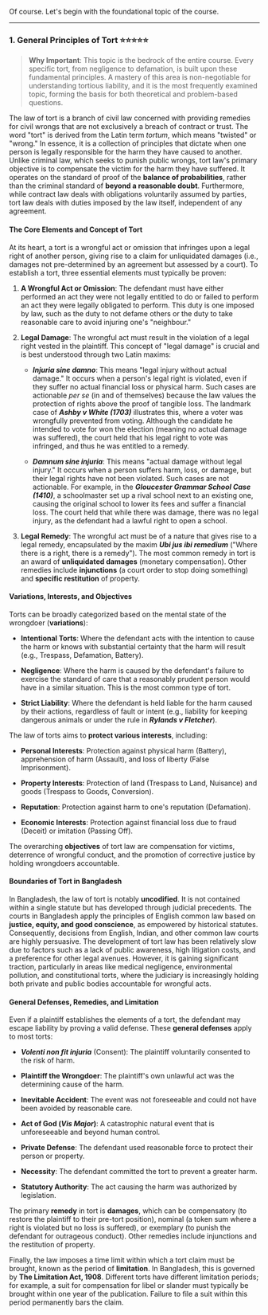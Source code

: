 Of course. Let's begin with the foundational topic of the course.

---

### 1. General Principles of Tort ⭐⭐⭐⭐⭐

> **Why Important**: This topic is the bedrock of the entire course. Every specific tort, from negligence to defamation, is built upon these fundamental principles. A mastery of this area is non-negotiable for understanding tortious liability, and it is the most frequently examined topic, forming the basis for both theoretical and problem-based questions.

The law of tort is a branch of civil law concerned with providing remedies for civil wrongs that are not exclusively a breach of contract or trust. The word "tort" is derived from the Latin term _tortum_, which means "twisted" or "wrong." In essence, it is a collection of principles that dictate when one person is legally responsible for the harm they have caused to another. Unlike criminal law, which seeks to punish public wrongs, tort law's primary objective is to compensate the victim for the harm they have suffered. It operates on the standard of proof of the **balance of probabilities**, rather than the criminal standard of **beyond a reasonable doubt**. Furthermore, while contract law deals with obligations voluntarily assumed by parties, tort law deals with duties imposed by the law itself, independent of any agreement.

#### The Core Elements and Concept of Tort

At its heart, a tort is a wrongful act or omission that infringes upon a legal right of another person, giving rise to a claim for unliquidated damages (i.e., damages not pre-determined by an agreement but assessed by a court). To establish a tort, three essential elements must typically be proven:

1. **A Wrongful Act or Omission**: The defendant must have either performed an act they were not legally entitled to do or failed to perform an act they were legally obligated to perform. This duty is one imposed by law, such as the duty to not defame others or the duty to take reasonable care to avoid injuring one's "neighbour."
    
2. **Legal Damage**: The wrongful act must result in the violation of a legal right vested in the plaintiff. This concept of "legal damage" is crucial and is best understood through two Latin maxims:
    
    - **_Injuria sine damno_**: This means "legal injury without actual damage." It occurs when a person's legal right is violated, even if they suffer no actual financial loss or physical harm. Such cases are actionable _per se_ (in and of themselves) because the law values the protection of rights above the proof of tangible loss. The landmark case of **_Ashby v White (1703)_** illustrates this, where a voter was wrongfully prevented from voting. Although the candidate he intended to vote for won the election (meaning no actual damage was suffered), the court held that his legal right to vote was infringed, and thus he was entitled to a remedy.
        
    - **_Damnum sine injuria_**: This means "actual damage without legal injury." It occurs when a person suffers harm, loss, or damage, but their legal rights have not been violated. Such cases are not actionable. For example, in the **_Gloucester Grammar School Case (1410)_**, a schoolmaster set up a rival school next to an existing one, causing the original school to lower its fees and suffer a financial loss. The court held that while there was damage, there was no legal injury, as the defendant had a lawful right to open a school.
        
3. **Legal Remedy**: The wrongful act must be of a nature that gives rise to a legal remedy, encapsulated by the maxim **_Ubi jus ibi remedium_** ("Where there is a right, there is a remedy"). The most common remedy in tort is an award of **unliquidated damages** (monetary compensation). Other remedies include **injunctions** (a court order to stop doing something) and **specific restitution** of property.
    

#### Variations, Interests, and Objectives

Torts can be broadly categorized based on the mental state of the wrongdoer (**variations**):

- **Intentional Torts**: Where the defendant acts with the intention to cause the harm or knows with substantial certainty that the harm will result (e.g., Trespass, Defamation, Battery).
    
- **Negligence**: Where the harm is caused by the defendant's failure to exercise the standard of care that a reasonably prudent person would have in a similar situation. This is the most common type of tort.
    
- **Strict Liability**: Where the defendant is held liable for the harm caused by their actions, regardless of fault or intent (e.g., liability for keeping dangerous animals or under the rule in **_Rylands v Fletcher_**).
    

The law of torts aims to **protect various interests**, including:

- **Personal Interests**: Protection against physical harm (Battery), apprehension of harm (Assault), and loss of liberty (False Imprisonment).
    
- **Property Interests**: Protection of land (Trespass to Land, Nuisance) and goods (Trespass to Goods, Conversion).
    
- **Reputation**: Protection against harm to one's reputation (Defamation).
    
- **Economic Interests**: Protection against financial loss due to fraud (Deceit) or imitation (Passing Off).
    

The overarching **objectives** of tort law are compensation for victims, deterrence of wrongful conduct, and the promotion of corrective justice by holding wrongdoers accountable.

#### Boundaries of Tort in Bangladesh

In Bangladesh, the law of tort is notably **uncodified**. It is not contained within a single statute but has developed through judicial precedents. The courts in Bangladesh apply the principles of English common law based on **justice, equity, and good conscience**, as empowered by historical statutes. Consequently, decisions from English, Indian, and other common law courts are highly persuasive. The development of tort law has been relatively slow due to factors such as a lack of public awareness, high litigation costs, and a preference for other legal avenues. However, it is gaining significant traction, particularly in areas like medical negligence, environmental pollution, and constitutional torts, where the judiciary is increasingly holding both private and public bodies accountable for wrongful acts.

#### General Defenses, Remedies, and Limitation

Even if a plaintiff establishes the elements of a tort, the defendant may escape liability by proving a valid defense. These **general defenses** apply to most torts:

- **_Volenti non fit injuria_** (Consent): The plaintiff voluntarily consented to the risk of harm.
    
- **Plaintiff the Wrongdoer**: The plaintiff's own unlawful act was the determining cause of the harm.
    
- **Inevitable Accident**: The event was not foreseeable and could not have been avoided by reasonable care.
    
- **Act of God (_Vis Major_)**: A catastrophic natural event that is unforeseeable and beyond human control.
    
- **Private Defense**: The defendant used reasonable force to protect their person or property.
    
- **Necessity**: The defendant committed the tort to prevent a greater harm.
    
- **Statutory Authority**: The act causing the harm was authorized by legislation.
    

The primary **remedy** in tort is **damages**, which can be compensatory (to restore the plaintiff to their pre-tort position), nominal (a token sum where a right is violated but no loss is suffered), or exemplary (to punish the defendant for outrageous conduct). Other remedies include injunctions and the restitution of property.

Finally, the law imposes a time limit within which a tort claim must be brought, known as the period of **limitation**. In Bangladesh, this is governed by **The Limitation Act, 1908**. Different torts have different limitation periods; for example, a suit for compensation for libel or slander must typically be brought within one year of the publication. Failure to file a suit within this period permanently bars the claim.